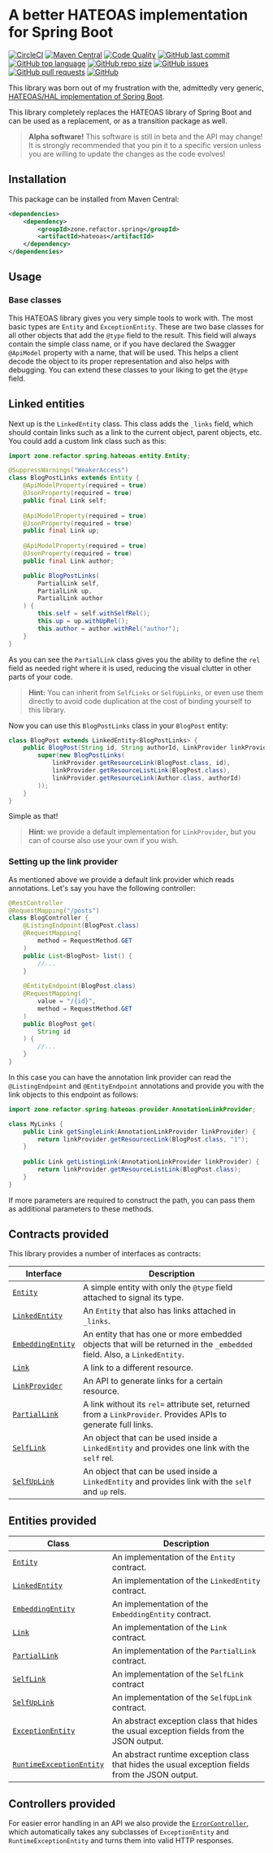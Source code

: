 # A better HATEOAS implementation for Spring Boot

[![CircleCI](https://img.shields.io/circleci/build/gh/refactorzone/spring-boot-hateoas)](https://circleci.com/gh/refactorzone/spring-boot-hateoas)
[![Maven Central](https://img.shields.io/maven-central/v/zone.refactor.spring/hateoas)](https://search.maven.org/search?q=g:zone.refactor.spring%20AND%20a:hateoas)
[![Code Quality](https://img.shields.io/lgtm/grade/java/g/refactorzone/spring-boot-hateoas.svg)](https://lgtm.com/projects/g/refactorzone/spring-boot-hateoas/)
[![GitHub last commit](https://img.shields.io/github/last-commit/refactorzone/spring-boot-hateoas)](https://github.com/refactorzone/spring-boot-hateoas)
[![GitHub top language](https://img.shields.io/github/languages/top/refactorzone/spring-boot-hateoas.svg)](https://github.com/refactorzone/spring-boot-hateoas)
[![GitHub repo size](https://img.shields.io/github/repo-size/refactorzone/spring-boot-hateoas.svg)](https://github.com/refactorzone/spring-boot-hateoas)
[![GitHub issues](https://img.shields.io/github/issues/refactorzone/spring-boot-hateoas.svg)](https://github.com/refactorzone/spring-boot-hateoas/issues)
[![GitHub pull requests](https://img.shields.io/github/issues-pr/refactorzone/spring-boot-hateoas.svg)](https://github.com/refactorzone/spring-boot-hateoas/pulls)
[![GitHub](https://img.shields.io/github/license/refactorzone/spring-boot-hateoas)](https://github.com/refactorzone/spring-boot-hateoas/blob/master/LICENSE.md)

This library was born out of my frustration with the, admittedly very generic, [HATEOAS/HAL implementation of
Spring Boot](https://spring.io/projects/spring-hateoas).

This library completely replaces the HATEOAS library of Spring Boot and can be used as a replacement, or as a 
transition package as well.

> **Alpha software!** This software is still in beta and the API may change! It is strongly recommended that you pin
it to a specific version unless you are willing to update the changes as the code evolves!

## Installation

This package can be installed from Maven Central:

```xml
<dependencies>
    <dependency>
        <groupId>zone.refactor.spring</groupId>
        <artifactId>hateoas</artifactId>
    </dependency>
</dependencies>
```

## Usage

### Base classes

This HATEOAS library gives you very simple tools to work with. The most basic types are `Entity` and `ExceptionEntity`.
These are two base classes for all other objects that add the `@type` field to the result. This field will always
contain the simple class name, or if you have declared the Swagger `@ApiModel` property with a name, that will be used.
This helps a client decode the object to its proper representation and also helps with debugging. You can extend these
classes to your liking to get the `@type` field.

## Linked entities

Next up is the `LinkedEntity` class. This class adds the `_links` field, which should contain links such as a link
to the current object, parent objects, etc. You could add a custom link class such as this:

```java
import zone.refactor.spring.hateoas.entity.Entity;

@SuppressWarnings("WeakerAccess")
class BlogPostLinks extends Entity {
    @ApiModelProperty(required = true)
    @JsonProperty(required = true)
    public final Link self;
    
    @ApiModelProperty(required = true)
    @JsonProperty(required = true)
    public final Link up;
    
    @ApiModelProperty(required = true)
    @JsonProperty(required = true)
    public final Link author;

    public BlogPostLinks(
        PartialLink self,
        PartialLink up,
        PartialLink author
    ) {
        this.self = self.withSelfRel();
        this.up = up.withUpRel();
        this.author = author.withRel("author");
    }
}
```

As you can see the `PartialLink` class gives you the ability to define the `rel` field as needed right where it is used,
reducing the visual clutter in other parts of your code.

> **Hint:** You can inherit from `SelfLinks` or `SelfUpLinks`, or even use them directly to avoid code duplication at
> the cost of binding yourself to this library.

Now you can use this `BlogPostLinks` class in your `BlogPost` entity:

```java
class BlogPost extends LinkedEntity<BlogPostLinks> {
    public BlogPost(String id, String authorId, LinkProvider linkProvider) {
        super(new BlogPostLinks(
            linkProvider.getResourceLink(BlogPost.class, id),
            linkProvider.getResourceListLink(BlogPost.class),
            linkProvider.getResourceLink(Author.class, authorId)
        ));
    }
}
```

Simple as that!

> **Hint:** we provide a default implementation for `LinkProvider`, but you can of course also use your own if you wish.

### Setting up the link provider

As mentioned above we provide a default link provider which reads annotations. Let's say you have the following
controller:

```java
@RestController
@RequestMapping("/posts")
class BlogController {
    @ListingEndpoint(BlogPost.class)
    @RequestMapping(
        method = RequestMethod.GET
    )
    public List<BlogPost> list() {
        //...
    }
    
    @EntityEndpoint(BlogPost.class)
    @RequestMapping(
        value = "/{id}",
        method = RequestMethod.GET
    )
    public BlogPost get(
        String id
    ) {
        //...
    }
}
```

In this case you can have the annotation link provider can read the `@ListingEndpoint` and `@EntityEndpoint` annotations
and provide you with the link objects to this endpoint as follows:

```java
import zone.refactor.spring.hateoas.provider.AnnotationLinkProvider;

class MyLinks {
    public Link getSingleLink(AnnotationLinkProvider linkProvider) {
        return linkProvider.getResourcecLink(BlogPost.class, "1");
    }
    
    public Link getListingLink(AnnotationLinkProvider linkProvider) {
        return linkProvider.getResourceListLink(BlogPost.class);
    }
}
```

If more parameters are required to construct the path, you can pass them as additional parameters to these methods.

## Contracts provided

This library provides a number of interfaces as contracts:

| Interface | Description |
|-----|-----|
| [`Entity`](src/main/java/zone/refactor/spring/hateoas/contract/Entity.java) | A simple entity with only the `@type` field attached to signal its type. |
| [`LinkedEntity`](src/main/java/zone/refactor/spring/hateoas/contract/LinkedEntity.java) | An `Entity` that also has links attached in `_links`. |
| [`EmbeddingEntity`](src/main/java/zone/refactor/spring/hateoas/contract/EmbeddingEntity.java) | An entity that has one or more embedded objects that will be returned in the `_embedded` field. Also, a `LinkedEntity`. |
| [`Link`](src/main/java/zone/refactor/spring/hateoas/contract/Link.java) | A link to a different resource. |
| [`LinkProvider`](src/main/java/zone/refactor/spring/hateoas/contract/LinkProvider.java) | An API to generate links for a certain resource. |
| [`PartialLink`](src/main/java/zone/refactor/spring/hateoas/contract/PartialLink.java) | A link without its `rel=` attribute set, returned from a `LinkProvider`. Provides APIs to generate full links. |
| [`SelfLink`](src/main/java/zone/refactor/spring/hateoas/contract/SelfLink.java) | An object that can be used inside a `LinkedEntity` and provides one link with the `self` rel. |
| [`SelfUpLink`](src/main/java/zone/refactor/spring/hateoas/contract/SelfUpLink.java) | An object that can be used inside a `LinkedEntity` and provides link with the `self` and `up` rels. |

## Entities provided

| Class | Description |
|-----|-----|
| [`Entity`](src/main/java/zone/refactor/spring/hateoas/entity/Entity.java) | An implementation of the `Entity` contract. |
| [`LinkedEntity`](src/main/java/zone/refactor/spring/hateoas/entity/LinkedEntity.java) | An implementation of the `LinkedEntity` contract. |
| [`EmbeddingEntity`](src/main/java/zone/refactor/spring/hateoas/entity/EmbeddingEntity.java) | An implementation of the `EmbeddingEntity` contract. |
| [`Link`](src/main/java/zone/refactor/spring/hateoas/entity/Link.java) | An implementation of the `Link` contract. |
| [`PartialLink`](src/main/java/zone/refactor/spring/hateoas/entity/PartialLink.java) | An implementation of the `PartialLink` contract. |
| [`SelfLink`](src/main/java/zone/refactor/spring/hateoas/entity/SelfLink.java) | An implementation of the `SelfLink` contract |
| [`SelfUpLink`](src/main/java/zone/refactor/spring/hateoas/entity/SelfUpLink.java) | An implementation of the `SelfUpLink` contract. |
| [`ExceptionEntity`](src/main/java/zone/refactor/spring/hateoas/entity/ExceptionEntity.java) | An abstract exception class that hides the usual exception fields from the JSON output. |
| [`RuntimeExceptionEntity`](src/main/java/zone/refactor/spring/hateoas/entity/RuntimeExceptionEntity.java) | An abstract runtime exception class that hides the usual exception fields from the JSON output. |


## Controllers provided

For easier error handling in an API we also provide the
[`ErrorController`](src/main/java/zone/refactor/spring/hateoas/controller/ErrorController.java), which automatically
takes any subclasses of `ExceptionEntity` and `RuntimeExceptionEntity` and turns them into valid HTTP responses.  